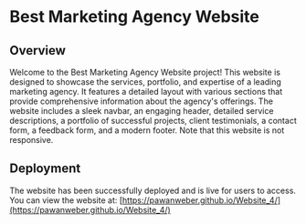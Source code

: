 # Best Marketing Agency Website

## Overview
Welcome to the Best Marketing Agency Website project! This website is designed to showcase the services, portfolio, and expertise of a leading marketing agency. It features a detailed layout with various sections that provide comprehensive information about the agency's offerings. The website includes a sleek navbar, an engaging header, detailed service descriptions, a portfolio of successful projects, client testimonials, a contact form, a feedback form, and a modern footer. Note that this website is not responsive.

## Deployment
The website has been successfully deployed and is live for users to access. You can view the website at: [https://pawanweber.github.io/Website_4/](https://pawanweber.github.io/Website_4/)
